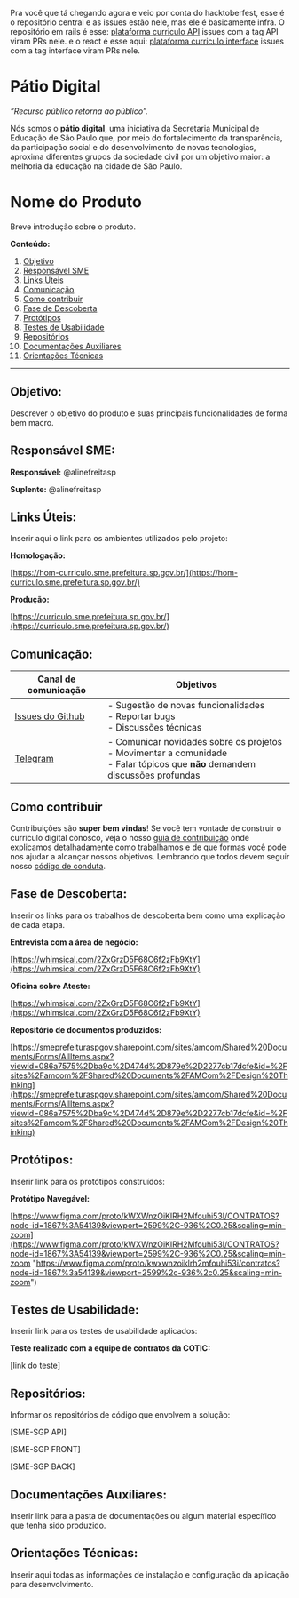 Pra você que tá chegando agora e veio por conta do hacktoberfest, esse é o repositório central e as issues estão nele, mas ele é basicamente infra. O repositório em rails é esse:  [plataforma curriculo API](https://github.com/prefeiturasp/SME-plataforma-curriculo-API) issues com a tag API viram PRs nele.
e o react é esse aqui:  [plataforma curriculo interface](https://github.com/prefeiturasp/SME-plataforma-curriculo-interface) issues com a tag interface viram PRs nele.

# Pátio Digital

_“Recurso público retorna ao público”._

Nós somos o **pátio digital**, uma iniciativa da Secretaria Municipal de Educação de São Paulo que, por meio do fortalecimento da transparência, da participação social e do desenvolvimento de novas tecnologias, aproxima diferentes grupos da sociedade civil por um objetivo maior: a melhoria da educação na cidade de São Paulo.

# Nome do Produto
Breve introdução sobre o produto.

**Conteúdo:**
 1. [Objetivo](#Objetivo)
 2. [Responsável SME](#Responsável-SME)
 3. [Links Úteis](#Links-Úteis)
 4. [Comunicação](#Comunicação)
 5. [Como contribuir](#como-contribuir)
 6. [Fase de Descoberta](#fase-de-descoberta)
 7. [Protótipos](#Protótipos)
 8. [Testes de Usabilidade](#Testes-de-Usabilidade)
 9. [Repositórios](#Repositórios)
 10. [Documentações Auxiliares](#Documentações-Auxiliares)
 11. [Orientações Técnicas](#Orientações-Técnicas)

---

## Objetivo:

Descrever o objetivo do produto e suas principais funcionalidades de forma bem macro.

## Responsável SME:

**Responsável:** @alinefreitasp

**Suplente:** @alinefreitasp

## Links Úteis:

Inserir aqui o link para os ambientes utilizados pelo projeto:

**Homologação:**

[https://hom-curriculo.sme.prefeitura.sp.gov.br/](https://hom-curriculo.sme.prefeitura.sp.gov.br/)

**Produção:**

[https://curriculo.sme.prefeitura.sp.gov.br/](https://curriculo.sme.prefeitura.sp.gov.br/)

## Comunicação:

| Canal de comunicação | Objetivos |
|----------------------|-----------|
| [Issues do Github](https://github.com/prefeiturasp/SME-plataforma-curriculo/issues) | - Sugestão de novas funcionalidades<br> - Reportar bugs<br> - Discussões técnicas |
| [Telegram](https://t.me/patiodigital) | - Comunicar novidades sobre os projetos<br> - Movimentar a comunidade<br>  - Falar tópicos que **não** demandem discussões profundas |

## Como contribuir

Contribuições são **super bem vindas**! Se você tem vontade de construir o
curriculo digital conosco, veja o nosso [guia de contribuição](./CONTRIBUTING.md)
onde explicamos detalhadamente como trabalhamos e de que formas você pode nos
ajudar a alcançar nossos objetivos. Lembrando que todos devem seguir 
nosso [código de conduta](./CODEOFCONDUCT.md).

## Fase de Descoberta:

Inserir os links para os trabalhos de descoberta bem como uma explicação de cada etapa.

**Entrevista com a área de negócio:**

[https://whimsical.com/2ZxGrzD5F68C6f2zFb9XtY](https://whimsical.com/2ZxGrzD5F68C6f2zFb9XtY)

**Oficina sobre Ateste:**

[https://whimsical.com/2ZxGrzD5F68C6f2zFb9XtY](https://whimsical.com/2ZxGrzD5F68C6f2zFb9XtY)

**Repositório de documentos produzidos:**

[https://smeprefeituraspgov.sharepoint.com/sites/amcom/Shared%20Documents/Forms/AllItems.aspx?viewid=086a7575%2Dba9c%2D474d%2D879e%2D2277cb17dcfe&id=%2Fsites%2Famcom%2FShared%20Documents%2FAMCom%2FDesign%20Thinking](https://smeprefeituraspgov.sharepoint.com/sites/amcom/Shared%20Documents/Forms/AllItems.aspx?viewid=086a7575%2Dba9c%2D474d%2D879e%2D2277cb17dcfe&id=%2Fsites%2Famcom%2FShared%20Documents%2FAMCom%2FDesign%20Thinking)

## Protótipos:
Inserir link para os protótipos construídos:

**Protótipo Navegável:** 

[https://www.figma.com/proto/kWXWnzOiKlRH2Mfouhi53I/CONTRATOS?node-id=1867%3A54139&viewport=2599%2C-936%2C0.25&scaling=min-zoom](https://www.figma.com/proto/kWXWnzOiKlRH2Mfouhi53I/CONTRATOS?node-id=1867%3A54139&viewport=2599%2C-936%2C0.25&scaling=min-zoom "https://www.figma.com/proto/kwxwnzoiklrh2mfouhi53i/contratos?node-id=1867%3a54139&viewport=2599%2c-936%2c0.25&scaling=min-zoom")

## Testes de Usabilidade:
Inserir link para os testes de usabilidade aplicados:

**Teste realizado com a equipe de contratos da COTIC:**

[link do teste]

## Repositórios:
Informar os repositórios de código que envolvem a solução:

[SME-SGP API]

[SME-SGP FRONT]

[SME-SGP BACK]



## Documentações Auxiliares:

Inserir link para a pasta de documentações ou algum material específico que tenha sido produzido.

## Orientações Técnicas:

Inserir aqui todas as informações de instalação e configuração da aplicação para desenvolvimento.


